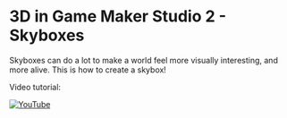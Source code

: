 # 3D in Game Maker Studio 2 - Skyboxes

Skyboxes can do a lot to make a world feel more visually interesting, and more alive. This is how to create a skybox!

Video tutorial:

[![YouTube](https://i.ytimg.com/vi/bNTnRO1HJr0/hqdefault.jpg)](https://youtu.be/bNTnRO1HJr0)